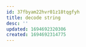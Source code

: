 ```yaml
---
id: 37fbyam22hvr01z18tqgfyh
title: decode string
desc: ''
updated: 1694692320306
created: 1694692314775
---
```

